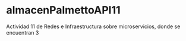 # almacenPalmettoAPI11
Actividad 11 de Redes e Infraestructura sobre microservicios, donde se encuentran 3
